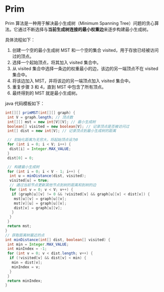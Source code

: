 # Prim

Prim 算法是一种用于解决最小生成树（Minimum Spanning Tree）问题的贪心算法。它通过不断选择与**当前生成树连接的最小权重边**来逐步构建最小生成树。

具体流程如下：

1. 创建一个空的最小生成树 MST 和一个空的集合 visited，用于存放已经被访问过的顶点。
2. 选择一个起始顶点，将其加入 visited 集合中。
3. 从 visited 集合中选择一条边的权重最小的边，该边的另一端顶点不在 visited 集合中。
4. 将该边加入 MST，并将该边的另一端顶点加入 visited 集合中。
5. 重复步骤 3 和 4，直到 MST 中包含了所有顶点。
6. 最终得到的 MST 就是最小生成树。

java 代码模板如下：

```java
int[][] primMST(int[][] graph) {
 int V = graph.length; // 顶点数
 int[][] mst = new int[V][V]; // 最小生成树
 boolean[] visited = new boolean[V]; // 记录顶点是否被访问过
 int[] dist = new int[V]; // 记录顶点到最小生成树的距离

 // 初始化距离为无穷大，将起始顶点设为0
 for (int i = 0; i < V; i++) {
  dist[i] = Integer.MAX_VALUE;
 }
 dist[0] = 0;

 // 构建最小生成树
 for (int i = 0; i < V - 1; i++) {
  int u = minDistance(dist, visited);
  visited[u] = true;
  // 通过当前节点更新其他节点到树的距离和到树的边
  for (int v = 0; v < V; v++) {
   if (graph[u][v] != 0 && !visited[v] && graph[u][v] < dist[v]) {
    mst[u][v] = graph[u][v];
    mst[v][u] = graph[u][v];
    dist[v] = graph[u][v];
   }
  }
 }
 return mst;
}
// 获取距离树最近的点
int minDistance(int[] dist, boolean[] visited) {
 int min = Integer.MAX_VALUE;
 int minIndex = -1;
 for (int v = 0; v < dist.length; v++) {
  if (!visited[v] && dist[v] < min) {
   min = dist[v];
   minIndex = v;
  }
 }
 return minIndex;
}
```
